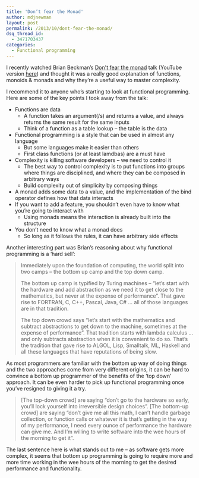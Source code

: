 ```yaml
---
title: 'Don’t fear the Monad'
author: mdjnewman
layout: post
permalink: /2013/10/dont-fear-the-monad/
dsq_thread_id:
  - 3471703437
categories:
  - Functional programming
---
```


I recently watched Brian Beckman’s [Don't fear the monad](http://channel9.msdn.com/shows/Going+Deep/Brian-Beckman-Dont-fear-the-Monads/) talk (YouTube version [here](href="http://www.youtube.com/watch?v=ZhuHCtR3xq8)) and thought it was a really good explanation of functions, monoids & monads and why they’re a useful way to master complexity.

I recommend it to anyone who’s starting to look at functional programming. Here are some of the key points I took away from the talk:

  * Functions are data 
      * A function takes an argument(/s) and returns a value, and always returns the same result for the same inputs
      * Think of a function as a table lookup – the table is the data
  * Functional programming is a style that can be used in almost any language 
      * But some languages make it easier than others
      * First class functions (or at least lamdbas) are a must have
  * Complexity is killing software developers – we need to control it 
      * The best way to control complexity is to put functions into groups where things are disciplined, and where they can be composed in arbitrary ways
      * Build complexity out of simplicity by composing things
  * A monad adds some data to a value, and the implementation of the bind operator defines how that data interacts
  * If you want to add a feature, you shouldn’t even have to know what you’re going to interact with 
      * Using monads means the interaction is already built into the structure
  * You don’t need to know what a monad does
      * So long as it follows the rules, it can have arbitrary side effects

Another interesting part was Brian’s reasoning about why functional programming is a ‘hard sell’:

> Immediately upon the foundation of computing, the world split into two camps – the bottom up camp and the top down camp.
> 
> The bottom up camp is typified by Turing machines – “let’s start with the hardware and add abstraction as we need it to get close to the mathematics, but never at the expense of performance”. That gave rise to FORTRAN, C, C++, Pascal, Java, C# … all of those languages are in that tradition.
> 
> The top down crowd says “let’s start with the mathematics and subtract abstractions to get down to the machine, sometimes at the expense of performance”. That tradition starts with lambda calculus … and only subtracts abstraction when it is convenient to do so. That’s the tradition that gave rise to ALGOL, Lisp, Smalltalk, ML, Haskell and all these languages that have reputations of being slow.

As most programmers are familiar with the bottom up way of doing things and the two approaches come from very different origins, it can be hard to convince a bottom up programmer of the benefits of the ‘top down’ approach. It can be even harder to pick up functional programming once you’ve resigned to giving it a try.

> [The top-down crowd] are saying “don’t go to the hardware so early, you’ll lock yourself into irreversible design choices”. [The bottom-up crowd] are saying “don’t give me all this math, I can’t handle garbage collection, or function calls or whatever it is that’s getting in the way of my performance, I need every ounce of performance the hardware can give me. And I’m willing to write software into the wee hours of the morning to get it”.

The last sentence here is what stands out to me – as software gets more complex, it seems that bottom up programming is going to require more and more time working in the wee hours of the morning to get the desired performance and functionality.